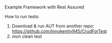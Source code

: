 Example Framework with Rest Assured

How to run tests:
1) Download & run AUT from another repo:
https://github.com/Innokentiy945/CrudForTest
2) mvn clean test